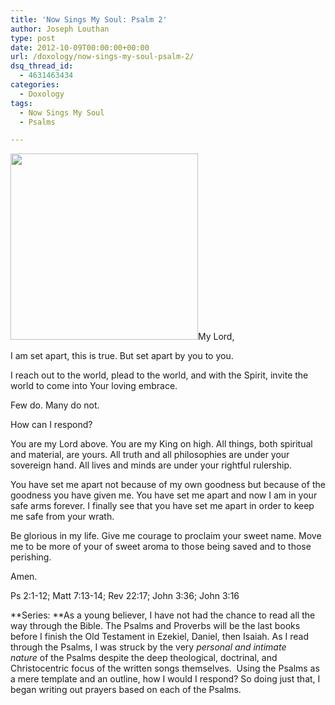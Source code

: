 ```yaml
---
title: 'Now Sings My Soul: Psalm 2'
author: Joseph Louthan
type: post
date: 2012-10-09T00:00:00+00:00
url: /doxology/now-sings-my-soul-psalm-2/
dsq_thread_id:
  - 4631463434
categories:
  - Doxology
tags:
  - Now Sings My Soul
  - Psalms

---
```

[<img class="alignright size-medium wp-image-836" title="red tulip in the sun" alt="" src="https://i2.wp.com/theologic.us/wp-content/uploads/2012/10/red-tulip-in-the-sun1.jpg?resize=300%2C298" width="300" height="298" srcset="https://i2.wp.com/theologic.us/wp-content/uploads/2012/10/red-tulip-in-the-sun1.jpg?resize=300%2C298 300w, https://i2.wp.com/theologic.us/wp-content/uploads/2012/10/red-tulip-in-the-sun1.jpg?resize=150%2C150 150w, https://i2.wp.com/theologic.us/wp-content/uploads/2012/10/red-tulip-in-the-sun1.jpg?w=783 783w" sizes="(max-width: 300px) 100vw, 300px" data-recalc-dims="1" />][1]My Lord,

I am set apart, this is true. But set apart by you to you.

I reach out to the world, plead to the world, and with the Spirit, invite the world to come into Your loving embrace.

Few do. Many do not.

How can I respond?

You are my Lord above. You are my King on high. All things, both spiritual and material, are yours. All truth and all philosophies are under your sovereign hand. All lives and minds are under your rightful rulership.

You have set me apart not because of my own goodness but because of the goodness you have given me. You have set me apart and now I am in your safe arms forever. I finally see that you have set me apart in order to keep me safe from your wrath.

Be glorious in my life. Give me courage to proclaim your sweet name. Move me to be more of your of sweet aroma to those being saved and to those perishing.

Amen.

Ps 2:1-12; Matt 7:13-14; Rev 22:17; John 3:36; John 3:16

**Series: **As a young believer, I have not had the chance to read all the way through the Bible. The Psalms and Proverbs will be the last books before I finish the Old Testament in Ezekiel, Daniel, then Isaiah. As I read through the Psalms, I was struck by the very _personal and intimate nature_ of the Psalms despite the deep theological, doctrinal, and Christocentric focus of the written songs themselves.  Using the Psalms as a mere template and an outline, how I would I respond? So doing just that, I began writing out prayers based on each of the Psalms.

 [1]: https://i2.wp.com/theologic.us/wp-content/uploads/2012/10/red-tulip-in-the-sun1.jpg